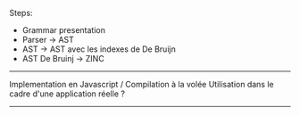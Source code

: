 Steps:
* Grammar presentation
* Parser -> AST
* AST -> AST avec les indexes de De Bruijn
* AST De Bruinj -> ZINC

--- 

Implementation en Javascript / Compilation à la volée
Utilisation dans le cadre d'une application réelle ?

---


